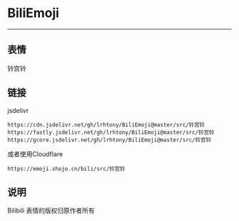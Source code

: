 # BiliEmoji
---
## 表情
铃宫铃
## 链接
jsdelivr
```
https://cdn.jsdelivr.net/gh/lrhtony/BiliEmoji@master/src/铃宫铃
https://fastly.jsdelivr.net/gh/lrhtony/BiliEmoji@master/src/铃宫铃
https://gcore.jsdelivr.net/gh/lrhtony/BiliEmoji@master/src/铃宫铃
```
或者使用Cloudflare
```
https://emoji.shojo.cn/bili/src/铃宫铃
```
## 说明
Bilibili 表情的版权归原作者所有
